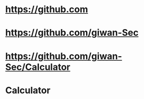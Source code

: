 # https://github.com
# https://github.com/giwan-Sec
# https://github.com/giwan-Sec/Calculator
# Calculator

